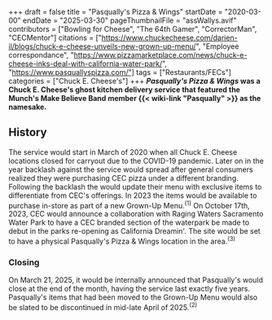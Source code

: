 +++
draft = false
title = "Pasqually's Pizza & Wings"
startDate = "2020-03-00"
endDate = "2025-03-30"
pageThumbnailFile = "assWallys.avif"
contributors = ["Bowling for Cheese", "The 64th Gamer", "CorrectorMan", "CECMentor"]
citations = ["https://www.chuckecheese.com/darien-il/blogs/chuck-e-cheese-unveils-new-grown-up-menu/", "Employee correspondance", "https://www.pizzamarketplace.com/news/chuck-e-cheese-inks-deal-with-california-water-park/", "https://www.pasquallyspizza.com/"]
tags = ["Restaurants/FECs"]
categories = ["Chuck E. Cheese's"]
+++
***Pasqually's Pizza & Wings* was a Chuck E. Cheese's ghost kitchen delivery service that featured the Munch's Make Believe Band member {{< wiki-link "Pasqually" >}} as the namesake.**

## History

The service would start in March of 2020 when all Chuck E. Cheese locations closed for carryout due to the COVID-19 pandemic. Later on in the year backlash against the service would spread after general consumers realized they were purchasing CEC pizza under a different branding. Following the backlash the would update their menu with exclusive items to differentiate from CEC's offerings. In 2023 the items would be available to purchase in-store as part of a new Grown-Up Menu.<sup>(1)</sup> On October 17th, 2023, CEC would announce a collaboration with Raging Waters Sacramento Water Park to have a CEC branded section of the waterpark be made to debut in the parks re-opening as California Dreamin'. The site would be set to have a physical Pasqually's Pizza & Wings location in the area.<sup>(3)</sup>

### Closing

On March 21, 2025, it would be internally announced that Pasqually's would close at the end of the month, having the service last exactly five years. Pasqually's items that had been moved to the Grown-Up Menu would also be slated to be discontinued in mid-late April of 2025.<sup>(2)</sup>
